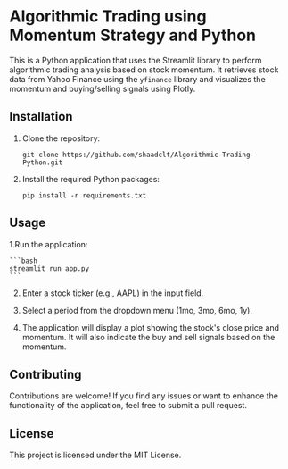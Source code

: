 # Algorithmic Trading using Momentum Strategy and Python

This is a Python application that uses the Streamlit library to perform algorithmic trading analysis based on stock momentum. It retrieves stock data from Yahoo Finance using the `yfinance` library and visualizes the momentum and buying/selling signals using Plotly.

## Installation

1. Clone the repository:

   ```shell
   git clone https://github.com/shaadclt/Algorithmic-Trading-Python.git
    ```
    
2. Install the required Python packages:
    ```shell
   pip install -r requirements.txt
    ```
    
## Usage

1.Run the application:

    ```bash
    streamlit run app.py
    ```
    
2. Enter a stock ticker (e.g., AAPL) in the input field.

3. Select a period from the dropdown menu (1mo, 3mo, 6mo, 1y).

4. The application will display a plot showing the stock's close price and momentum. It will also indicate the buy and sell signals based on the momentum.

## Contributing
Contributions are welcome! If you find any issues or want to enhance the functionality of the application, feel free to submit a pull request.

## License
This project is licensed under the MIT License.
